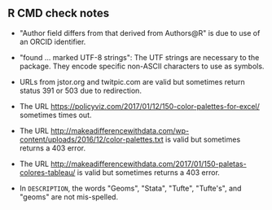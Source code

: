 ## R CMD check notes

-   "Author field differs from that derived from Authors@R" is due to use of
    an ORCID identifier.

-   "found ... marked UTF-8 strings": The UTF strings are necessary to the package.
    They encode specific non-ASCII characters to use as symbols.

-   URLs from jstor.org and twitpic.com are valid but sometimes return status 
    391 or 503 due to redirection.
    
-   The URL https://policyviz.com/2017/01/12/150-color-palettes-for-excel/
    sometimes times out.
    
-   The URL http://makeadifferencewithdata.com/wp-content/uploads/2016/12/color-palettes.txt is valid but sometimes returns a 403 error.

-   The URL http://makeadifferencewithdata.com/2017/01/150-paletas-colores-tableau/ is valid but sometimes returns a 403 error.

-   In `DESCRIPTION`, the words "Geoms", "Stata", "Tufte", "Tufte's", 
    and "geoms" are not mis-spelled.
